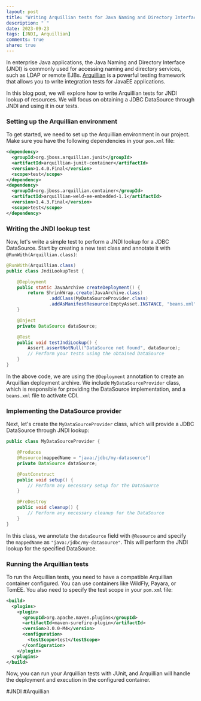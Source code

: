 ```yaml
---
layout: post
title: "Writing Arquillian tests for Java Naming and Directory Interface (JNDI)"
description: " "
date: 2023-09-23
tags: [JNDI, Arquillian]
comments: true
share: true
---
```


In enterprise Java applications, the Java Naming and Directory Interface (JNDI) is commonly used for accessing naming and directory services, such as LDAP or remote EJBs. [Arquillian](https://arquillian.org/) is a powerful testing framework that allows you to write integration tests for JavaEE applications.

In this blog post, we will explore how to write Arquillian tests for JNDI lookup of resources. We will focus on obtaining a JDBC DataSource through JNDI and using it in our tests.

### Setting up the Arquillian environment

To get started, we need to set up the Arquillian environment in our project. Make sure you have the following dependencies in your `pom.xml` file:

```xml
<dependency>
  <groupId>org.jboss.arquillian.junit</groupId>
  <artifactId>arquillian-junit-container</artifactId>
  <version>1.4.0.Final</version>
  <scope>test</scope>
</dependency>
<dependency>
  <groupId>org.jboss.arquillian.container</groupId>
  <artifactId>arquillian-weld-ee-embedded-1.1</artifactId>
  <version>1.4.3.Final</version>
  <scope>test</scope>
</dependency>
```

### Writing the JNDI lookup test

Now, let's write a simple test to perform a JNDI lookup for a JDBC DataSource. Start by creating a new test class and annotate it with `@RunWith(Arquillian.class)`:

```java
@RunWith(Arquillian.class)
public class JndiLookupTest {

    @Deployment
    public static JavaArchive createDeployment() {
        return ShrinkWrap.create(JavaArchive.class)
                .addClass(MyDataSourceProvider.class)
                .addAsManifestResource(EmptyAsset.INSTANCE, "beans.xml");
    }

    @Inject
    private DataSource dataSource;

    @Test
    public void testJndiLookup() {
        Assert.assertNotNull("DataSource not found", dataSource);
        // Perform your tests using the obtained DataSource
    }
}
```

In the above code, we are using the `@Deployment` annotation to create an Arquillian deployment archive. We include `MyDataSourceProvider` class, which is responsible for providing the DataSource implementation, and a `beans.xml` file to activate CDI.

### Implementing the DataSource provider

Next, let's create the `MyDataSourceProvider` class, which will provide a JDBC DataSource through JNDI lookup:

```java
public class MyDataSourceProvider {

    @Produces
    @Resource(mappedName = "java:/jdbc/my-datasource")
    private DataSource dataSource;

    @PostConstruct
    public void setup() {
        // Perform any necessary setup for the DataSource
    }

    @PreDestroy
    public void cleanup() {
        // Perform any necessary cleanup for the DataSource
    }
}
```

In this class, we annotate the `dataSource` field with `@Resource` and specify the `mappedName` as `"java:/jdbc/my-datasource"`. This will perform the JNDI lookup for the specified DataSource.

### Running the Arquillian tests

To run the Arquillian tests, you need to have a compatible Arquillian container configured. You can use containers like WildFly, Payara, or TomEE. You also need to specify the test scope in your `pom.xml` file:

```xml
<build>
  <plugins>
    <plugin>
      <groupId>org.apache.maven.plugins</groupId>
      <artifactId>maven-surefire-plugin</artifactId>
      <version>3.0.0-M4</version>
      <configuration>
        <testScope>test</testScope>
      </configuration>
    </plugin>
  </plugins>
</build>
```

Now, you can run your Arquillian tests with JUnit, and Arquillian will handle the deployment and execution in the configured container.

#JNDI #Arquillian
